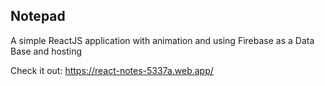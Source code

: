 ## Notepad
A simple ReactJS application with animation and using Firebase as a Data Base and hosting

Check it out:
https://react-notes-5337a.web.app/